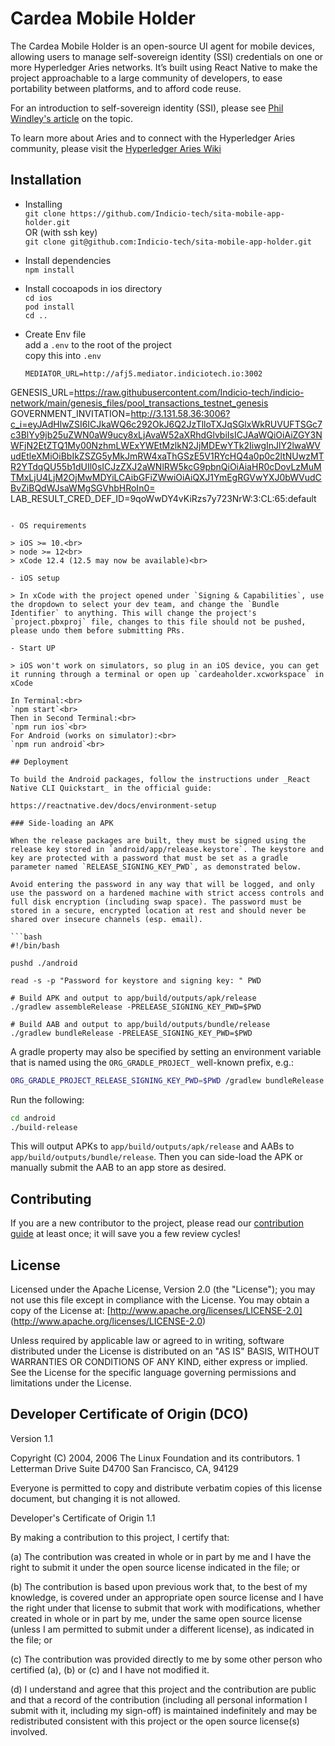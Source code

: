 # Cardea Mobile Holder

The Cardea Mobile Holder is an open-source UI agent for mobile devices, allowing users to manage self-sovereign identity (SSI) credentials on one or more Hyperledger Aries networks. It’s built using React Native to make the project approachable to a large community of developers, to ease portability between platforms, and to afford code reuse.

For an introduction to self-sovereign identity (SSI), please see [Phil Windley's article](https://www.windley.com/archives/2018/09/multi-source_and_self-sovereign_identity.shtml) on the topic.

To learn more about Aries and to connect with the Hyperledger Aries community, please visit the [Hyperledger Aries Wiki](https://wiki.hyperledger.org/display/ARIES/Hyperledger+Aries)

## Installation

- Installing<br>
  `git clone https://github.com/Indicio-tech/sita-mobile-app-holder.git`<br>
  OR (with ssh key)<br>
  `git clone git@github.com:Indicio-tech/sita-mobile-app-holder.git`<br>
- Install dependencies<br>
  `npm install`
- Install cocoapods in ios directory<br>
  `cd ios`<br>
  `pod install`<br>
  `cd ..`<br>
- Create Env file<br>
  add a `.env` to the root of the project<br>
  copy this into `.env`

  ```
  MEDIATOR_URL=http://afj5.mediator.indiciotech.io:3002
GENESIS_URL=https://raw.githubusercontent.com/Indicio-tech/indicio-network/main/genesis_files/pool_transactions_testnet_genesis
GOVERNMENT_INVITATION=http://3.131.58.36:3006?c_i=eyJAdHlwZSI6ICJkaWQ6c292OkJ6Q2JzTlloTXJqSGlxWkRUVUFTSGc7c3BlYy9jb25uZWN0aW9ucy8xLjAvaW52aXRhdGlvbiIsICJAaWQiOiAiZGY3NWFjN2EtZTQ1My00NzhmLWExYWEtMzlkN2JjMDEwYTk2IiwgInJlY2lwaWVudEtleXMiOiBbIkZSZG5yMkJmRW4xaThGSzE5V1RYcHQ4a0p0c2ltNUwzMTR2YTdqQU55b1dUIl0sICJzZXJ2aWNlRW5kcG9pbnQiOiAiaHR0cDovLzMuMTMxLjU4LjM2OjMwMDYiLCAibGFiZWwiOiAiQXJ1YmEgRGVwYXJ0bWVudCBvZiBQdWJsaWMgSGVhbHRoIn0=
LAB_RESULT_CRED_DEF_ID=9qoWwDY4vKiRzs7y723NrW:3:CL:65:default
  ```

- OS requirements

  > iOS >= 10.<br>
  > node >= 12<br>
  > xCode 12.4 (12.5 may now be available)<br>

- iOS setup

  > In xCode with the project opened under `Signing & Capabilities`, use the dropdown to select your dev team, and change the `Bundle Identifier` to anything. This will change the project's `project.pbxproj` file, changes to this file should not be pushed, please undo them before submitting PRs.

- Start UP

  > iOS won't work on simulators, so plug in an iOS device, you can get it running through a terminal or open up `cardeaholder.xcworkspace` in xCode

  In Terminal:<br>
  `npm start`<br>
  Then in Second Terminal:<br>
  `npm run ios`<br>
  For Android (works on simulator):<br>
  `npm run android`<br>

## Deployment

To build the Android packages, follow the instructions under _React Native CLI Quickstart_ in the official guide:

https://reactnative.dev/docs/environment-setup

### Side-loading an APK

When the release packages are built, they must be signed using the release key stored in `android/app/release.keystore`. The keystore and key are protected with a password that must be set as a gradle parameter named `RELEASE_SIGNING_KEY_PWD`, as demonstrated below.

Avoid entering the password in any way that will be logged, and only use the password on a hardened machine with strict access controls and full disk encryption (including swap space). The password must be stored in a secure, encrypted location at rest and should never be shared over insecure channels (esp. email).

```bash
#!/bin/bash

pushd ./android

read -s -p "Password for keystore and signing key: " PWD

# Build APK and output to app/build/outputs/apk/release
./gradlew assembleRelease -PRELEASE_SIGNING_KEY_PWD=$PWD

# Build AAB and output to app/build/outputs/bundle/release
./gradlew bundleRelease -PRELEASE_SIGNING_KEY_PWD=$PWD
```

A gradle property may also be specified by setting an environment variable that is named using the `ORG_GRADLE_PROJECT_` well-known prefix, e.g.:

```bash
ORG_GRADLE_PROJECT_RELEASE_SIGNING_KEY_PWD=$PWD /gradlew bundleRelease
```

Run the following:

```bash
cd android
./build-release
```

This will output APKs to `app/build/outputs/apk/release` and AABs to `app/build/outputs/bundle/release`. Then you can side-load the APK or manually submit the AAB to an app store as desired.

## Contributing

If you are a new contributor to the project, please read our [contribution guide](./CONTRIBUTING.md) at least once; it will save you a few review cycles!

## License

Licensed under the Apache License, Version 2.0 (the "License"); you may not use this file except in compliance with the License. You may obtain a copy of the License at: [http://www.apache.org/licenses/LICENSE-2.0] (http://www.apache.org/licenses/LICENSE-2.0)

Unless required by applicable law or agreed to in writing, software distributed under the License is distributed on an "AS IS" BASIS, WITHOUT WARRANTIES OR CONDITIONS OF ANY KIND, either express or implied. See the License for the specific language governing permissions and limitations under the License.

## Developer Certificate of Origin (DCO)

Version 1.1

Copyright (C) 2004, 2006 The Linux Foundation and its contributors.
1 Letterman Drive
Suite D4700
San Francisco, CA, 94129

Everyone is permitted to copy and distribute verbatim copies of this
license document, but changing it is not allowed.

Developer's Certificate of Origin 1.1

By making a contribution to this project, I certify that:

(a) The contribution was created in whole or in part by me and I
have the right to submit it under the open source license
indicated in the file; or

(b) The contribution is based upon previous work that, to the best
of my knowledge, is covered under an appropriate open source
license and I have the right under that license to submit that
work with modifications, whether created in whole or in part
by me, under the same open source license (unless I am
permitted to submit under a different license), as indicated
in the file; or

(c) The contribution was provided directly to me by some other
person who certified (a), (b) or (c) and I have not modified
it.

(d) I understand and agree that this project and the contribution
are public and that a record of the contribution (including all
personal information I submit with it, including my sign-off) is
maintained indefinitely and may be redistributed consistent with
this project or the open source license(s) involved.